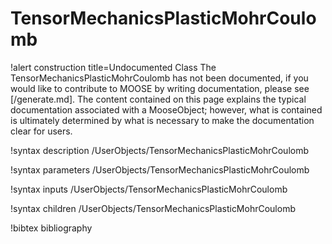 <!-- MOOSE Documentation Stub: Remove this when content is added. -->

# TensorMechanicsPlasticMohrCoulomb

!alert construction title=Undocumented Class
The TensorMechanicsPlasticMohrCoulomb has not been documented, if you would like to contribute to MOOSE by
writing documentation, please see [/generate.md]. The content contained on this page explains
the typical documentation associated with a MooseObject; however, what is contained is ultimately
determined by what is necessary to make the documentation clear for users.

!syntax description /UserObjects/TensorMechanicsPlasticMohrCoulomb

!syntax parameters /UserObjects/TensorMechanicsPlasticMohrCoulomb

!syntax inputs /UserObjects/TensorMechanicsPlasticMohrCoulomb

!syntax children /UserObjects/TensorMechanicsPlasticMohrCoulomb

!bibtex bibliography
